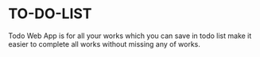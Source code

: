 # TO-DO-LIST
Todo Web App is for all your works which you can save in todo list make it easier to complete all works without missing any of works.
